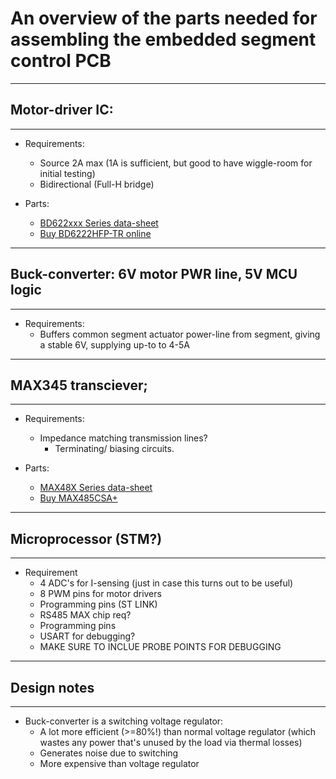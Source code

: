 # An overview of the parts needed for assembling the embedded segment control PCB
------
## Motor-driver IC:
------
* Requirements:
  * Source 2A max (1A is sufficient, but good to have wiggle-room for initial testing)
  * Bidirectional (Full-H bridge)

* Parts:
  * [BD622xxx Series data-sheet](https://docs-emea.rs-online.com/webdocs/1385/0900766b81385cec.pdf)
  * [Buy BD6222HFP-TR online](https://uk.rs-online.com/web/p/motor-driver-ics/6996752/)
  
------
## Buck-converter: 6V motor PWR line, 5V MCU logic 
------
* Requirements:
	* Buffers common segment actuator power-line from segment, giving a stable 6V, supplying up-to to 4-5A
------
## MAX345 transciever;
------
* Requirements:
	* Impedance matching transmission lines?
		* Terminating/ biasing circuits.

* Parts:
	* [MAX48X Series data-sheet](https://docs-emea.rs-online.com/webdocs/078a/0900766b8078aed6.pdf)
	* [Buy MAX485CSA+](https://uk.rs-online.com/web/p/line-transceivers/5404564/)
------
## Microprocessor (STM?)
------
* Requirement 
  * 4 ADC's for I-sensing (just in case this turns out to be useful)
  * 8 PWM pins for motor drivers
  * Programming pins (ST LINK)
  * RS485 MAX chip req?
  * Programming pins
  * USART for debugging?
  * MAKE SURE TO INCLUE PROBE POINTS FOR DEBUGGING

  
------
## Design notes
------

* Buck-converter is a switching voltage regulator:
	* A lot more efficient (>=80%!) than normal voltage regulator (which wastes any power that's unused by the load via thermal losses)
	* Generates noise due to switching
	* More expensive than voltage regulator